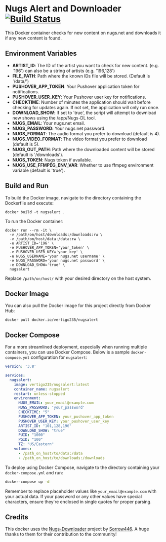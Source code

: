 # Nugs Alert and Downloader [![Build Status](https://drone.gitea.blubeacon.com/api/badges/vertigo235/nugsalert/status.svg)](https://drone.gitea.blubeacon.com/vertigo235/nugsalert)

This Docker container checks for new content on nugs.net and downloads it if any new content is found.

## Environment Variables

- **ARTIST_ID**: The ID of the artist you want to check for new content. (e.g. '196') can also be a string of artists (e.g. '196,128')
- **FILE_PATH**: Path where the known IDs file will be stored. (Default is '/data/')
- **PUSHOVER_APP_TOKEN**: Your Pushover application token for notifications.
- **PUSHOVER_USER_KEY**: Your Pushover user key for notifications.
- **CHECKTIME**: Number of minutes the application should wait before checking for updates again. If not set, the application will only run once.
- **DOWNLOAD_SHOW**: If set to 'true', the script will attempt to download new shows using the /app/Nugs-DL tool.
- **NUGS_EMAIL**: Your nugs.net email.
- **NUGS_PASSWORD**: Your nugs.net password.
- **NUGS_FORMAT**: The audio format you prefer to download (default is 4).
- **NUGS_VIDEO_FORMAT**: The video format you prefer to download (default is 5).
- **NUGS_OUT_PATH**: Path where the downloaded content will be stored (default is '/downloads').
- **NUGS_TOKEN**: Nugs token if available.
- **NUGS_USE_FFMPEG_ENV_VAR**: Whether to use ffmpeg environment variable (default is 'true').

## Build and Run

To build the Docker image, navigate to the directory containing the Dockerfile and execute:

```
docker build -t nugsalert .
```

To run the Docker container:

```
docker run --rm -it \
  -v /path/on/host/downloads:/downloads:rw \
  -v /path/on/host/data:/data:rw \
  -e ARTIST_ID='196' \
  -e PUSHOVER_APP_TOKEN='your_token' \
  -e PUSHOVER_USER_KEY='your_key' \
  -e NUGS_USERNAME='your nugs.net username' \
  -e NUGS_PASSWORD='your nugs.net password' \
  -e DOWNLOAD_SHOW='true' \
  nugsalert
```

Replace `/path/on/host/` with your desired directory on the host system.

## Docker Image
You can also pull the Docker image for this project directly from Docker Hub:
```
docker pull docker.io/vertigo235/nugsalert
```

## Docker Compose

For a more streamlined deployment, especially when running multiple containers, you can use Docker Compose. Below is a sample `docker-compose.yml` configuration for `nugsalert`:

```yaml
version: '3.8'

services:
  nugsalert:
    image: vertigo235/nugsalert:latest
    container_name: nugsalert
    restart: unless-stopped
    environment:
      NUGS_EMAIL: your_email@example.com
      NUGS_PASSWORD: 'your_password'
      CHECKTIME: "5"
      PUSHOVER_APP_TOKEN: your_pushover_app_token
      PUSHOVER_USER_KEY: your_pushover_user_key
      ARTIST_ID: "101,128,196"
      DOWNLOAD_SHOW: "true"
      PUID: "1000"
      PGID: "100"
      TZ: "US/Eastern"
    volumes:
      - /path_on_host/to/data:/data
      - /path_on_host/to/downloads:/downloads

```

To deploy using Docker Compose, navigate to the directory containing your `docker-compose.yml` and run:

```bash
docker-compose up -d
```

Remember to replace placeholder values like `your_email@example.com` with your actual data. If your password or any other values have special characters, ensure they're enclosed in single quotes for proper parsing.

## Credits
This docker uses the [Nugs-Downloader](https://github.com/Sorrow446/Nugs-Downloader) project by [Sorrow446](https://github.com/Sorrow446). A huge thanks to them for their contribution to the community!

